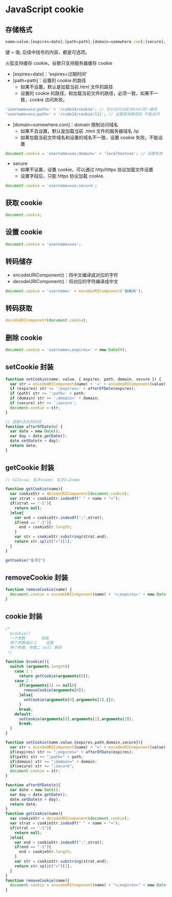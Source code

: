 # JavaScript cookie

## 存储格式

```js
name=value;[expires=date];[path=path];[domain=somewhere.com];[secure]，
```

键 = 值; 后续中括号的内容，都是可选项。

火狐支持缓存 cookie，谷歌只支持服务器缓存 cookie

- [expires=date]：'expires=过期时间'
- [path=path]：设置的 cookie 的路径
  - 如果不设置，默认是加载当前.html 文件的路径
  - 设置的 cookie 的路径，和加载当前文件的路径，必须一致，如果不一致，cookie 访问失败。

```js
'username=xxx;path=' + '/code14/cookie'; // 可以访问当前与html同一路径
'username=xxx;path=' + '/code14/cookie/111'; // 设置其他路径后 不能访问
```

- [domain=somewhere.com]：domain 限制访问域名
  - 如果不去设置，默认是加载当前 .html 文件的服务器域名 /ip
  - 如果加载当前文件域名和设置的域名不一致，设置 cookie 失败。不能设置

```js
document.cookie = 'username=xxx;domain=' + 'localhostxxx'; // 设置失败
```

- secure
  - 如果不设置，设置 cookie，可以通过 http/https 协议加载文件设置
  - 设置字段后，只能 https 协议加载 cookie.

```js
document.cookie = 'username=xxx;secure';
```

## 获取 cookie

```js
document.cookie;
```

## 设置 cookie

```js
document.cookie = 'username=xxx';
```

## 转码储存

- encodeURIComponent()：将中文编译成对应的字符
- decodeURIComponent()：将对应的字符编译成中文

```js
document.cookie = 'username=' + encodeURIComponent('蜘蛛侠');
```

## 转码获取

```js
decodeURIComponent(document.cookie);
```

## 删除 cookie

```js
document.cookie = 'username=;expires=' + new Date(0);
```

## setCookie 封装

```js
function setCookie(name, value, { expires, path, domain, secure }) {
  var str = encodeURIComponent(name) + '=' + encodeURIComponent(value);
  if (expires) str += ';expires=' + afterOfDate(expires);
  if (path) str += ';path=' + path;
  if (domain) str += ';domain=' + domain;
  if (secure) str += ';secure';
  document.cookie = str;
}

// 获取n天后的时间
function afterOfDate(n) {
  var date = new Date();
  var day = date.getDate();
  date.setDate(n + day);
  return date;
}
```

## getCookie 封装

```js
// n121=sa; 名字=name; 名字2=2name

function getCookie(name){
  var cookieStr = decodeURIComponent(document.cookie);
  var strat = cookieStr.indexOf(" " + name + "=");
  if(strat == "-1"){
​    return null;
  }else{
​    var end = cookieStr.indexOf(";",strat);
​    if(end == "-1"){
​      end = cookieStr.length;
​    }
​    var str = cookieStr.substring(strat,end);
​    return str.split("=")[1];
  }
}

getCookie("名字2")
```

## removeCookie 封装

```js
function removeCookie(name) {
  document.cookie = encodeURIComponent(name) + '=;expires=' + new Date(0);
}
```

## cookie 封装

```js
/*
  $cookie()
  一个参数       获取
  两个参数或以上    设置
  两个参数，参数二 null 删除
 */

function $cookie(){
  switch (arguments.length){
​    case 1 :
​      return getCookie(arguments[0]);
​    case 2 :
​      if(arguments[1] == null){
​        removeCookie(arguments[0]);
​      }else{
​        setCookie(arguments[0],arguments[1],{});
​      }
​      break;
​    default:
​      setCookie(arguments[0],arguments[1],arguments[3]);
​      break;
  }
}

function setCookie(name,value,{expires,path,domain,secure}){
  var str = encodeURIComponent(name) + "=" + encodeURIComponent(value);
  if(expires) str += ";expires=" + afterOfDate(expires);
  if(path) str += ";path=" + path;
  if(domain) str += ";domain=" + domain;
  if(secure) str += ";secure";
  document.cookie = str;
}

function afterOfDate(n){
  var date = new Date();
  var day = date.getDate();
  date.setDate(n + day);
  return date;
}
function getCookie(name){
  var cookieStr = decodeURIComponent(document.cookie);
  var strat = cookieStr.indexOf(" " + name + "=");
  if(strat == "-1"){
​    return null;
  }else{
​    var end = cookieStr.indexOf(";",strat);
​    if(end == "-1"){
​      end = cookieStr.length;
​    }
​    var str = cookieStr.substring(strat,end);
​    return str.split("=")[1];
  }
}
function removeCookie(name){
  document.cookie = encodeURIComponent(name) + "=;expires=" + new Date(0);
}
```
